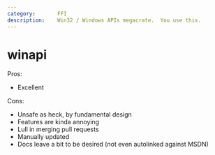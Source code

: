 ```yaml
---
category:       FFI
description:    Win32 / Windows APIs megacrate.  You use this.
---
```


# winapi

Pros:
* Excellent

Cons:
* Unsafe as heck, by fundamental design
* Features are kinda annoying
* Lull in merging pull requests
* Manually updated
* Docs leave a bit to be desired (not even autolinked against MSDN)
